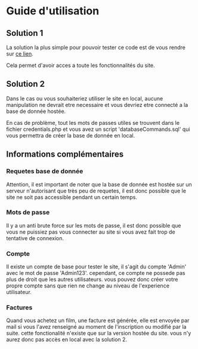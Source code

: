 # Guide d'utilisation

## Solution 1

La solution la plus simple pour pouvoir tester ce code est de vous rendre sur [ce lien](https://baptiste-crepin.fr/SupMovies/).

Cela permet d'avoir acces a toute les fonctionnalités du site.

## Solution 2

Dans le cas ou vous souhaiteriez utiliser le site en local, aucune manipulation ne devrait etre necessaire et vous devriez etre connecté a la base de donnée hostée.

En cas de problème, tout les mots de passes utiles se trouvent dans le fichier credentials.php et vous avez un script 'databaseCommands.sql' qui vous permettra de créer la base de donnée en local.

## Informations complémentaires

### Requetes base de donnée

Attention, il est important de noter que la base de donnée est hostée sur un serveur n'autorisant que très peu de requetes, il est donc possible que le site ne soit pas accessible pendant un certain temps.

### Mots de passe

Il y a un anti brute force sur les mots de passe, il est donc possible que vous ne puissiez pas vous connecter au site si vous avez fait trop de tentative de connexion.

### Compte

Il existe un compte de base pour tester le site, il s'agit du compte 'Admin' avec le mot de passe 'Admin123'. cependant, ce compte ne possede pas plus de droit que les autres utilisateurs. vous pouvez donc créer votre propre compte sans que rien ne change au niveau de l'experience utilisateur.

### Factures

Quand vous achetez un film, une facture est générée, elle est envoyée par mail si vous l'avez renseigné au moment de l'inscription ou modifié par la suite. cette fonctionalité n'existe que sur la version hostée du site. vous n'y aurez donc pas accès en local avec la solution 2.
